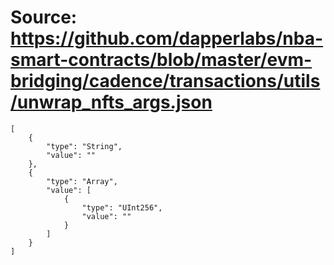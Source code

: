 # Source: https://github.com/dapperlabs/nba-smart-contracts/blob/master/evm-bridging/cadence/transactions/utils/unwrap_nfts_args.json

```
[
    {
        "type": "String",
        "value": ""
    },
    {
        "type": "Array",
        "value": [
            {
                "type": "UInt256",
                "value": ""
            }
        ]
    }
]
```